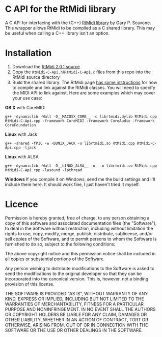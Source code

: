 # C API for the RtMidi library

A C API for interfacing with the (C++)
[RtMidi library](http://music.mcgill.ca/~gary/rtmidi/) by Gary P.
Scavone. This wrapper allows RtMidi to be compiled as a C shared
library. This may be useful when calling a C++ library isn't an
option.

# Installation

1. Download the [RtMidi 2.0.1 source](http://www.music.mcgill.ca/~gary/rtmidi/index.html#download)
2. Copy the `RtMidi-C-Api.h`/`RtMidi-C-Api.c` files from this repo into the RtMidi source directory
3. Build the shared library.  The RtMidi page
[has some instructions](http://www.music.mcgill.ca/~gary/rtmidi/index.html#compiling)
for how to compile and link against the RtMidi classes.  You will need
to specify the MIDI API to link against.  Here are some examples which
may cover your use case:

**OS X** with CoreMIDI
```
g++ -dynamiclib -Wall -D__MACOSX_CORE__ -o librtmidi.dylib RtMidi.cpp RtMidi-C-Api.cpp -framework CoreMIDI -framework CoreAudio -framework CoreFoundation
```
**Linux** with Jack
```
g++ -shared -fPIC -w -DUNIX_JACK -o librtmidi.so RtMidi.cpp RtMidi-C-Api.cpp -ljack
```
**Linux** with ALSA
```
g++ -dynamiclib -Wall -D__LINUX_ALSA__ -o  -o librtmidi.so RtMidi.cpp RtMidi-C-Api.cpp -lasound -lpthread
```
**Windows**
If you compile it on Windows, send me the build settings and I'll
include them here.  It should work fine, I just haven't tried it
myself.

# Licence

Permission is hereby granted, free of charge, to any person
obtaining a copy of this software and associated documentation files
(the "Software"), to deal in the Software without restriction,
including without limitation the rights to use, copy, modify, merge,
publish, distribute, sublicense, and/or sell copies of the Software,
and to permit persons to whom the Software is furnished to do so,
subject to the following conditions:

The above copyright notice and this permission notice shall be
included in all copies or substantial portions of the Software.

Any person wishing to distribute modifications to the Software is
asked to send the modifications to the original developer so that
they can be incorporated into the canonical version.  This is,
however, not a binding provision of this license.

THE SOFTWARE IS PROVIDED "AS IS", WITHOUT WARRANTY OF ANY KIND,
EXPRESS OR IMPLIED, INCLUDING BUT NOT LIMITED TO THE WARRANTIES OF
MERCHANTABILITY, FITNESS FOR A PARTICULAR PURPOSE AND NONINFRINGEMENT.
IN NO EVENT SHALL THE AUTHORS OR COPYRIGHT HOLDERS BE LIABLE FOR
ANY CLAIM, DAMAGES OR OTHER LIABILITY, WHETHER IN AN ACTION OF
CONTRACT, TORT OR OTHERWISE, ARISING FROM, OUT OF OR IN CONNECTION
WITH THE SOFTWARE OR THE USE OR OTHER DEALINGS IN THE SOFTWARE.
